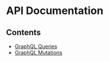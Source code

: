 # API Documentation

## Contents
- [GraphQL Queries](/docs/queries.md)
- [GraphQL Mutations](/docs/mutations.md)